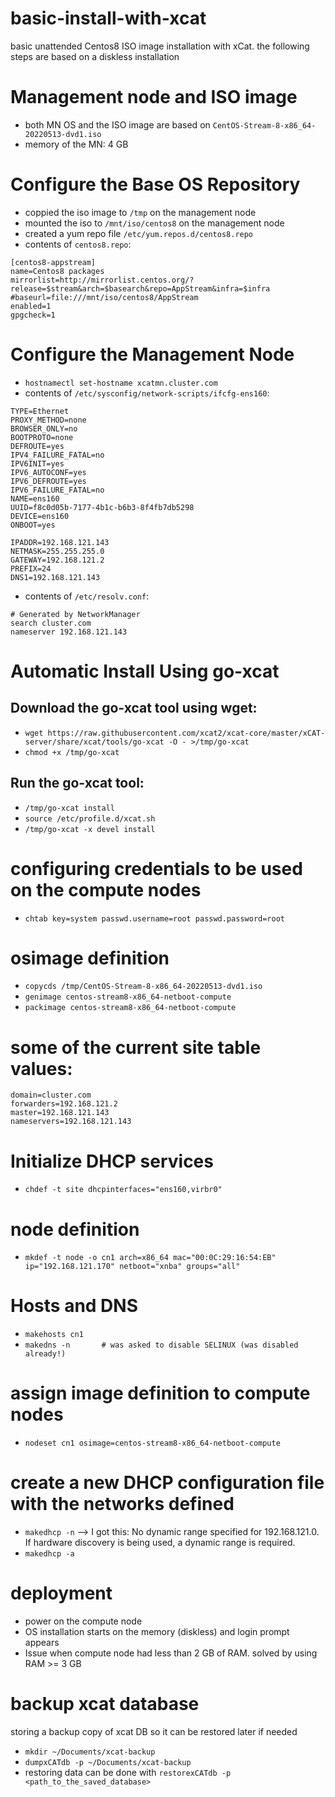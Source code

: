 # basic-install-with-xcat
basic unattended Centos8 ISO image installation with xCat. the following steps are based on a diskless installation

# Management node and ISO image
- both MN OS and the ISO image are based on `CentOS-Stream-8-x86_64-20220513-dvd1.iso`
- memory of the MN: 4 GB

# Configure the Base OS Repository
- coppied the iso image to `/tmp` on the management node
- mounted the iso to `/mnt/iso/centos8` on the management node
- created a yum repo file `/etc/yum.repos.d/centos8.repo`
- contents of `centos8.repo`:
```
[centos8-appstream]
name=Centos8 packages
mirrorlist=http://mirrorlist.centos.org/?release=$stream&arch=$basearch&repo=AppStream&infra=$infra
#baseurl=file:///mnt/iso/centos8/AppStream
enabled=1
gpgcheck=1
```

# Configure the Management Node
- `hostnamectl set-hostname xcatmn.cluster.com`
- contents of `/etc/sysconfig/network-scripts/ifcfg-ens160`:
```
TYPE=Ethernet
PROXY_METHOD=none
BROWSER_ONLY=no
BOOTPROTO=none
DEFROUTE=yes
IPV4_FAILURE_FATAL=no
IPV6INIT=yes
IPV6_AUTOCONF=yes
IPV6_DEFROUTE=yes
IPV6_FAILURE_FATAL=no
NAME=ens160
UUID=f8c0d05b-7177-4b1c-b6b3-8f4fb7db5298
DEVICE=ens160
ONBOOT=yes

IPADDR=192.168.121.143
NETMASK=255.255.255.0
GATEWAY=192.168.121.2
PREFIX=24
DNS1=192.168.121.143
```
- contents of `/etc/resolv.conf`:
```
# Generated by NetworkManager
search cluster.com
nameserver 192.168.121.143
```

# Automatic Install Using go-xcat

## Download the go-xcat tool using wget:
- `wget https://raw.githubusercontent.com/xcat2/xcat-core/master/xCAT-server/share/xcat/tools/go-xcat -O - >/tmp/go-xcat`
- `chmod +x /tmp/go-xcat`

## Run the go-xcat tool:
- `/tmp/go-xcat install`
- `source /etc/profile.d/xcat.sh`
- `/tmp/go-xcat -x devel install`

# configuring credentials to be used on the compute nodes
- `chtab key=system passwd.username=root passwd.password=root`

# osimage definition
- `copycds /tmp/CentOS-Stream-8-x86_64-20220513-dvd1.iso`
- `genimage centos-stream8-x86_64-netboot-compute`
- `packimage centos-stream8-x86_64-netboot-compute`

# some of the current site table values:
```
domain=cluster.com
forwarders=192.168.121.2
master=192.168.121.143
nameservers=192.168.121.143
```

# Initialize DHCP services
- `chdef -t site dhcpinterfaces="ens160,virbr0"`

# node definition
- `mkdef -t node -o cn1 arch=x86_64 mac="00:0C:29:16:54:EB" ip="192.168.121.170" netboot="xnba" groups="all"`

# Hosts and DNS
- `makehosts cn1`
- `makedns -n		# was asked to disable SELINUX (was disabled already!)`

# assign image definition to compute nodes
- `nodeset cn1 osimage=centos-stream8-x86_64-netboot-compute`

# create a new DHCP configuration file with the networks defined
- `makedhcp -n`
--> I got this: No dynamic range specified for 192.168.121.0. If hardware discovery is being used, a dynamic range is required.
- `makedhcp -a`

# deployment
- power on the compute node
- OS installation starts on the memory (diskless) and login prompt appears
- Issue when compute node had less than 2 GB of RAM. solved by using RAM >= 3 GB

# backup xcat database
storing a backup copy of xcat DB so it can be restored later if needed
- `mkdir ~/Documents/xcat-backup`
- `dumpxCATdb -p ~/Documents/xcat-backup`
- restoring data can be done with `restorexCATdb -p <path_to_the_saved_database>`
